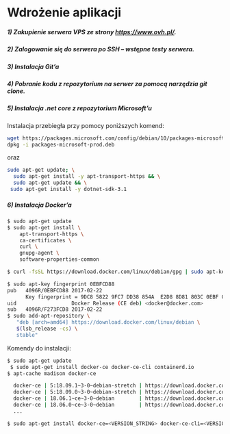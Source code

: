 # Wdrożenie aplikacji

##### 1)	Zakupienie serwera VPS ze strony https://www.ovh.pl/. 
##### 2)	Zalogowanie się do serwera po SSH – wstępne testy serwera.
##### 3)	Instalacja Git’a
##### 4)	Pobranie kodu z repozytorium na serwer za pomocą narzędzia git clone.
##### 5)	Instalacja .net core z repozytorium Microsoft’u

Instalacja przebiegła przy pomocy poniższych komend:

```sh
wget https://packages.microsoft.com/config/debian/10/packages-microsoft-prod.deb -O packages-microsoft-prod.deb
dpkg -i packages-microsoft-prod.deb
```
oraz
```sh
sudo apt-get update; \
  sudo apt-get install -y apt-transport-https && \
  sudo apt-get update && \
 sudo apt-get install -y dotnet-sdk-3.1
```

##### 6)	Instalacja Docker’a
###
```sh
$ sudo apt-get update
$ sudo apt-get install \
    apt-transport-https \
    ca-certificates \
    curl \
    gnupg-agent \
    software-properties-common
```	

```sh
$ curl -fsSL https://download.docker.com/linux/debian/gpg | sudo apt-key add -
```	

```sh
$ sudo apt-key fingerprint 0EBFCD88
pub   4096R/0EBFCD88 2017-02-22
      Key fingerprint = 9DC8 5822 9FC7 DD38 854A  E2D8 8D81 803C 0EBF CD88
uid                  Docker Release (CE deb) <docker@docker.com>
sub   4096R/F273FCD8 2017-02-22
$ sudo add-apt-repository \
   "deb [arch=amd64] https://download.docker.com/linux/debian \
   $(lsb_release -cs) \
   stable"
```	

Komendy do instalacji:

```sh
$ sudo apt-get update
 $ sudo apt-get install docker-ce docker-ce-cli containerd.io
$ apt-cache madison docker-ce

  docker-ce | 5:18.09.1~3-0~debian-stretch | https://download.docker.com/linux/debian stretch/stable amd64 Packages
  docker-ce | 5:18.09.0~3-0~debian-stretch | https://download.docker.com/linux/debian stretch/stable amd64 Packages
  docker-ce | 18.06.1~ce~3-0~debian        | https://download.docker.com/linux/debian stretch/stable amd64 Packages
  docker-ce | 18.06.0~ce~3-0~debian        | https://download.docker.com/linux/debian stretch/stable amd64 Packages
  ...
```	

```sh
$ sudo apt-get install docker-ce=<VERSION_STRING> docker-ce-cli=<VERSION_STRING> containerd.io
```	